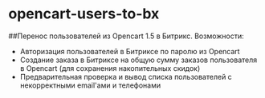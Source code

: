 # opencart-users-to-bx

##Перенос пользователей из Opencart 1.5 в Битрикс.
Возможности:
- Авторизация пользователей в Битриксе по паролю из Opencart
- Создание заказа в Битриксе на общую сумму заказов пользователя в Opencart (для сохранения накопительных скидок)
- Предварительная проверка и вывод списка пользователей с некорректными email'ами и телефонами
